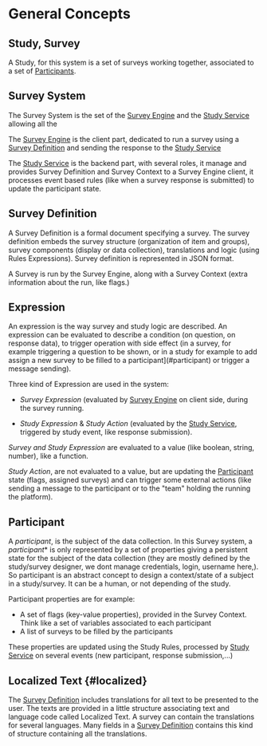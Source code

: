 # General Concepts

## Study, Survey

A Study, for this system is a set of surveys working together, associated to a set of [Participants](#participant).

## Survey System

The Survey System is the set of the [Survey Engine](../survey-engine) and the [Study Service](../study-service) allowing all the 

The [Survey Engine](../survey-engine) is the client part, dedicated to run a survey using a [Survey Definition](#survey-definition) and sending the response to the [Study Service](../study-service)

The [Study Service](../study-service) is the backend part, with several roles, it manage and provides Survey Definition and Survey Context to a Survey Engine client, it processes event based rules (like when a survey response is submitted) to update the participant state.

## Survey Definition

A Survey Definition is a formal document specifying a survey. The survey definition embeds the survey structure (organization of item and groups), survey components (display or data collection), translations and logic (using Rules Expressions).
Survey definition is represented in JSON format.

A Survey is run by the Survey Engine, along with a Survey Context (extra information about the run, like flags.)

## Expression

An expression is the way survey and study logic are described. An expression can be evaluated to describe a condition (on question, on response data), to trigger operation with side effect (in a survey, for example triggering a question to be shown, or in a study for example to add assign a new survey to be filled to a participant](#participant) or trigger a message sending).

Three kind of Expression are used in the system:

- *Survey Expression* (evaluated by [Survey Engine](../survey-engine) on client side, during the survey running.
   
- *Study Expression* & *Study Action* (evaluated by the [Study Service](../study-service), triggered by study event, like response submission).

*Survey and Study Expression* are evaluated to a value (like boolean, string, number), like a function.

*Study Action*, are not evaluated to a value, but are updating the [Participant](#participant) state (flags, assigned surveys) and can trigger some external actions (like sending a message to the participant or to the "team" holding the running the platform).

## Participant

A *participant*, is the subject of the data collection. In this Survey system, a *participant** is only represented by a set of properties giving a persistent state for the subject of the data collection (they are mostly defined by the study/survey designer, we dont manage credentials, login, username here,). So participant is an abstract concept to design a context/state of a subject in a study/survey. It can be a human, or not depending of the study.

Participant properties are for example:
- A set of flags (key-value properties), provided in the Survey Context. Think like a set of variables associated to each participant
- A list of surveys to be filled by the participants

These properties are updated using the Study Rules, processed by [Study Service](../study-service) on several events (new participant, response submission,...)

## Localized Text {#localized}

The [Survey Definition](#survey-definition) includes translations for all text to be presented to the user.
The texts are provided in a little structure associating text and language code called Localized Text. A survey can contain the translations for several languages.
Many fields in a [Survey Definition](#survey-definition) contains this kind of structure containing all the translations.